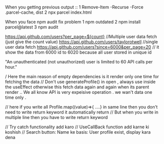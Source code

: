 <!-- *******************Problem fixed ************************** -->
When you getting previous output ::
1  Remove-Item -Recurse -Force .parcel-cache, dist
2  npx parcel index.html

When you face npm audit fix problem 
1 npm outdated
2 npm install parcel@latest
3 npm audit

<!-- ************ API list *************** -->
https://api.github.com/users?per_page=${count}   //Multiple user data fetch (just give the count value)
https://api.github.com/users/taylorotwell        //single user data fetch
https://api.github.com/users?since=6000&per_page=20   // it show the data from 6000 id to 6020
because all user stored in unique id 


"An unauthenticated (not unauthorized) user is limited to 60 API calls per hour."

<!-- ************************************************************ -->
/ Here the main reason of empty dependencies is it render only one time for fetching the data 
 // Don't use  generateProfile()  in open , always use inside the useEffect otherwise this fetch data again and again when its parent render .. We all know API is very expeisive operation . we wan't data one time only .

 // here if you write all Profile.map((value)=>{ ....} in same line then you don't need to write return keyword it automatically return 
// But when you write in multiple line then you have to write return keyword

// Try catch functionality add karo
// UseCallBack function add karne ki koshish
// Search button: Name ke basis: User profile exist, display kara dena

<!-- ************************************************************* -->




